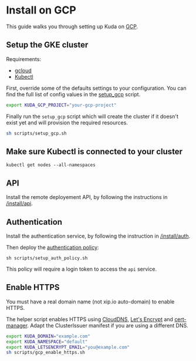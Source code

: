 # Install on GCP

This guide walks you through setting up Kuda on [GCP](https://cloud.google.com/kubernetes-engine/).

## Setup the GKE cluster

Requirements:

- [gcloud](#)
- [Kubectl](#)

First, override some of the defaults settings to your configuration.
You can find the full list of config values in the [setup_gcp](/scripts/setup_gcp.sh) script.

```bash
export KUDA_GCP_PROJECT="your-gcp-project"
```

Finally run the `setup_gcp` script which will create the cluster
if it doesn't exist yet and will provision the required resources.

```bash
sh scripts/setup_gcp.sh
```

## Make sure Kubectl is connected to your cluster

```
kubectl get nodes --all-namespaces
```

## API

Install the remote deployement API, by following the instructions in
[/install/api](/install/api).

## Authentication

Install the authentication service, by following the instruction in
[/install/auth](/install/auth/README.md).

Then deploy the [authentication policy](/scripts/setup_auth_policy.sh):

```
sh scripts/setup_auth_policy.sh
```

This policy will require a login token to access the `api` service.

## Enable HTTPS

You must have a real domain name (not xip.io auto-domain) to enable HTTPS.

The helper script enables HTTPS using [CloudDNS](#), [Let's Encrypt](#) and [cert-manager](#).
Adapt the ClusterIssuer manifest if you are using a different DNS.

```bash
export KUDA_DOMAIN="example.com"
export KUDA_NAMESPACE="default"
export KUDA_LETSENCRYPT_EMAIL="you@example.com"
sh scripts/gcp_enable_https.sh
```
